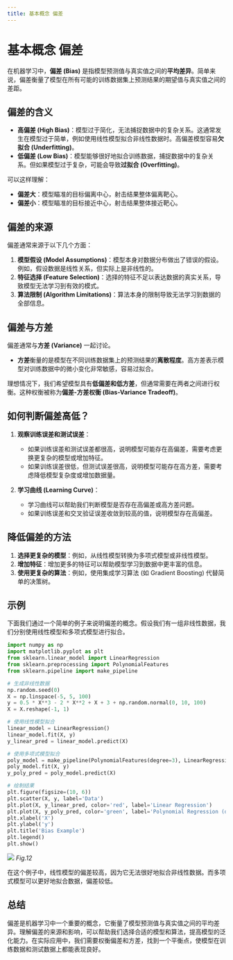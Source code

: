 ```yaml
---
title: 基本概念 偏差
---
```


# 基本概念 偏差

在机器学习中，**偏差 (Bias)** 是指模型预测值与真实值之间的**平均差异**。简单来说，偏差衡量了模型在所有可能的训练数据集上预测结果的期望值与真实值之间的差距。

## 偏差的含义

-   **高偏差 (High Bias)**：模型过于简化，无法捕捉数据中的复杂关系。这通常发生在模型过于简单，例如使用线性模型拟合非线性数据时。高偏差模型容易**欠拟合 (Underfitting)**。
-   **低偏差 (Low Bias)**：模型能够很好地拟合训练数据，捕捉数据中的复杂关系。但如果模型过于复杂，可能会导致**过拟合 (Overfitting)**。

可以这样理解：

-   **偏差大**：模型瞄准的目标偏离中心，射击结果整体偏离靶心。
-   **偏差小**：模型瞄准的目标接近中心，射击结果整体接近靶心。

## 偏差的来源

偏差通常来源于以下几个方面：

1.  **模型假设 (Model Assumptions)**：模型本身对数据分布做出了错误的假设。例如，假设数据是线性关系，但实际上是非线性的。
2.  **特征选择 (Feature Selection)**：选择的特征不足以表达数据的真实关系，导致模型无法学习到有效的模式。
3.  **算法限制 (Algorithm Limitations)**：算法本身的限制导致无法学习到数据的全部信息。

## 偏差与方差

偏差通常与**方差 (Variance)** 一起讨论。

-   **方差**衡量的是模型在不同训练数据集上的预测结果的**离散程度**。高方差表示模型对训练数据中的微小变化非常敏感，容易过拟合。

理想情况下，我们希望模型具有**低偏差和低方差**，但通常需要在两者之间进行权衡。这种权衡被称为**偏差-方差权衡 (Bias-Variance Tradeoff)**。

## 如何判断偏差高低？

1.  **观察训练误差和测试误差**：
    -   如果训练误差和测试误差都很高，说明模型可能存在高偏差，需要考虑更换更复杂的模型或增加特征。
    -   如果训练误差很低，但测试误差很高，说明模型可能存在高方差，需要考虑降低模型复杂度或增加数据量。

2.  **学习曲线 (Learning Curve)**：
    -   学习曲线可以帮助我们判断模型是否存在高偏差或高方差问题。
    -   如果训练误差和交叉验证误差收敛到较高的值，说明模型存在高偏差。

## 降低偏差的方法

1.  **选择更复杂的模型**：例如，从线性模型转换为多项式模型或非线性模型。
2.  **增加特征**：增加更多的特征可以帮助模型学习到数据中更丰富的信息。
3.  **使用更复杂的算法**：例如，使用集成学习算法 (如 Gradient Boosting) 代替简单的决策树。

## 示例

下面我们通过一个简单的例子来说明偏差的概念。假设我们有一组非线性数据，我们分别使用线性模型和多项式模型进行拟合。

```python
import numpy as np
import matplotlib.pyplot as plt
from sklearn.linear_model import LinearRegression
from sklearn.preprocessing import PolynomialFeatures
from sklearn.pipeline import make_pipeline

# 生成非线性数据
np.random.seed(0)
X = np.linspace(-5, 5, 100)
y = 0.5 * X**3 - 2 * X**2 + X + 3 + np.random.normal(0, 10, 100)
X = X.reshape(-1, 1)

# 使用线性模型拟合
linear_model = LinearRegression()
linear_model.fit(X, y)
y_linear_pred = linear_model.predict(X)

# 使用多项式模型拟合
poly_model = make_pipeline(PolynomialFeatures(degree=3), LinearRegression())
poly_model.fit(X, y)
y_poly_pred = poly_model.predict(X)

# 绘制结果
plt.figure(figsize=(10, 6))
plt.scatter(X, y, label='Data')
plt.plot(X, y_linear_pred, color='red', label='Linear Regression')
plt.plot(X, y_poly_pred, color='green', label='Polynomial Regression (degree=3)')
plt.xlabel('X')
plt.ylabel('y')
plt.title('Bias Example')
plt.legend()
plt.show()
```

![](/12.png)
*Fig.12*

在这个例子中，线性模型的偏差较高，因为它无法很好地拟合非线性数据。而多项式模型可以更好地拟合数据，偏差较低。

## 总结

偏差是机器学习中一个重要的概念，它衡量了模型预测值与真实值之间的平均差异。理解偏差的来源和影响，可以帮助我们选择合适的模型和算法，提高模型的泛化能力。在实际应用中，我们需要权衡偏差和方差，找到一个平衡点，使模型在训练数据和测试数据上都能表现良好。
